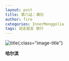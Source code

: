 ```yaml
---
layout: post
title: 第八站：满归
author: fire
categories: InnerMonggolia 
tags: 说走就走 旅行
---
```


![title](https://image.sideproject.cn/titlex/titlex_066.jpg){:class="image-title"}

**哈尔滨**

